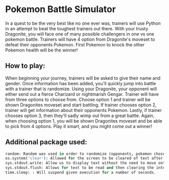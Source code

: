 # Pokemon Battle Simulator

In a quest to be the very best like no one ever was, trainers will use Python in an attempt to beat the toughest trainers out there. With your trusty Dragonite, you will face one of many possible challengers in one vs one pokemon battle. Trainers will have 4 option from Dragonite's moveset to defeat their opponents Pokemon. First Pokemon to knock the other Pokemon health will be the winner! 



## How to play:

When beginning your journey, trainers will be asked to give their name and gender. Once information has been added, you'll quickly jump into battle with a trainer that is randomize. Using your Dragonite, your opponent will either send out a fierce Charizard or nightmarish Gengar. Trainer will have from three options to choose from. Choose option 1 and trainer will be shown Dragonites moveset and start battling. If trainer chooses option 2, trainer will get information about their opponents Pokemon. Lastly, if trainer chooses option 3, then they'll sadly wimp out from a great battle. Again, when choosing option 1, you will be shown Dragonites moveset and be able to pick from 4 options. Play it smart, and you might come out a winner!



## Additional package used:
```py
random: Random was used in order to randomize (opponents, pokemon chose and moveset)
os.system('clear'): Allowed for the screen to be cleared of text after 5 seconds.
sys.stdout.write: Allow us to display text without the need to move onto a new line.
sys.stdout.flush: Allows for text to be read and then clearing the internal buffer. 
time.sleep: : Will suspend given execution for a number of seconds.
```
